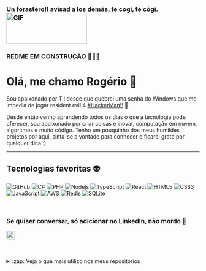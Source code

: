 ### Un forastero!! avisad a los demás, te cogí, te cógí. <img align="center" alt="GIF" src="https://i.imgur.com/SG1BLWQ.gif" width="210" height="80" />

### REDME EM CONSTRUÇÃO 🚧👷‍♂️

# Olá, me chamo Rogério 👋

Sou apaixonado por T.I desde que quebrei uma senha do Windows que me impedia de jogar resident evil 4 [#HackerMan!!]() 🤣

Desde então venho aprendendo todos os dias o que a tecnologia pode oferecer, sou apaixonado por criar coisas e inovar, computação em nuvem, algoritmos e muito código. Tenho um pouquinho dos meus humildes projetos por aqui, sinta-se a vontade para conhecer e ficarei grato por qualquer dica :) 

---
## Tecnologias favoritas 👽
![GitHub](https://img.shields.io/badge/GitHub-100000?style=for-the-badge&logo=github&logoColor=white)
![C#](https://img.shields.io/badge/C%23-239120?style=for-the-badge&logo=c-sharp&logoColor=white)
![PHP](https://img.shields.io/badge/PHP-777BB4?style=for-the-badge&logo=php&logoColor=white)
![Nodejs](https://img.shields.io/badge/Node.js-43853D?style=for-the-badge&logo=node.js&logoColor=white)
![TypeScript](https://img.shields.io/badge/TypeScript-007ACC?style=for-the-badge&logo=typescript&logoColor=white)
![React](https://img.shields.io/badge/React-20232A?style=for-the-badge&logo=react&logoColor=61DAFB)
![HTML5](https://img.shields.io/badge/HTML5-E34F26?style=for-the-badge&logo=html5&logoColor=white)
![CSS3](https://img.shields.io/badge/CSS3-1572B6?style=for-the-badge&logo=css3&logoColor=white)
![JavaScript](https://img.shields.io/badge/JavaScript-F7DF1E?style=for-the-badge&logo=javascript&logoColor=black)
![AWS](https://img.shields.io/badge/Amazon_AWS-232F3E?style=for-the-badge&logo=amazon-aws&logoColor=white)
![Redis](https://img.shields.io/badge/redis-CC0000.svg?&style=for-the-badge&logo=redis&logoColor=white)
![SQLite](https://img.shields.io/badge/SQLite-07405E?style=for-the-badge&logo=sqlite&logoColor=white)
 
 <br />
 
 ### Se quiser conversar, só adicionar no LinkedIn, não mordo 🐶 
 [<img align="center" alt="holisitc_developer | LinkedIn" width="22px" src="https://cdn.jsdelivr.net/npm/simple-icons@v3/icons/linkedin.svg" />][linkedin]


 <br />
 
 
 <br />
<details>
  <summary>:zap: Veja o que mais utilizo nos meus repositórios </summary>
  <img align="left" alt="Rogerio's GitHub Top Languages" src="https://github-readme-stats.vercel.app/api/top-langs/?username=rhogerin" />
  
  <br />
</details>

<br />


[linkedin]: https://www.linkedin.com/in/josesouzarogerio/
